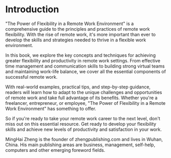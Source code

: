 # Introduction

"The Power of Flexibility in a Remote Work Environment" is a comprehensive guide to the principles and practices of remote work flexibility. With the rise of remote work, it's more important than ever to develop the skills and strategies needed to thrive in a flexible work environment.

In this book, we explore the key concepts and techniques for achieving greater flexibility and productivity in remote work settings. From effective time management and communication skills to building strong virtual teams and maintaining work-life balance, we cover all the essential components of successful remote work.

With real-world examples, practical tips, and step-by-step guidance, readers will learn how to adapt to the unique challenges and opportunities of remote work and take full advantage of its benefits. Whether you're a freelancer, entrepreneur, or employee, "The Power of Flexibility in a Remote Work Environment" has something to offer.

So if you're ready to take your remote work career to the next level, don't miss out on this essential resource. Get ready to develop your flexibility skills and achieve new levels of productivity and satisfaction in your work.


MingHai Zheng is the founder of zhengpublishing.com and lives in Wuhan, China. His main publishing areas are business, management, self-help, computers and other emerging foreword fields.
